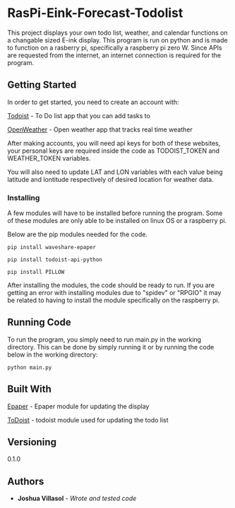 # RasPi-Eink-Forecast-Todolist
This project displays your own todo list, weather, and calendar functions on a changable sized E-ink display. This program is run on python and is made to function on a rasberry pi, specifically a raspberry pi zero W. Since APIs are requested from the internet, an internet connection is required for the program.

## Getting Started
In order to get started, you need to create an account with:

[Todoist](https://app.todoist.com/) - To Do list app that you can add tasks to

[OpenWeather](https://openweathermap.org/) - Open weather app that tracks real time weather

After making accounts, you will need api keys for both of these websites, your personal keys are required inside the code as TODOIST_TOKEN and WEATHER_TOKEN variables. 

You will also need to update LAT and LON variables with each value being latitude and lontitude respectively of desired location for weather data.

### Installing
A few modules will have to be installed before running the program. Some of these modules are only able to be installed on linux OS or a raspberry pi.

Below are the pip modules needed for the code.

```
pip install waveshare-epaper

pip install todoist-api-python

pip install PILLOW
```

After installing the modules, the code should be ready to run. If you are getting an error with installing modules due to "spidev" or "RPGIO" it may be related to having to install the module specifically on the raspberry pi.

## Running Code
To run the program, you simply need to run main.py in the working directory. This can be done by simply running it or by running the code below in the working directory:

```
python main.py
```

## Built With
[Epaper](https://github.com/waveshareteam/e-Paper) - Epaper module for updating the display

[ToDoist](https://pypi.org/project/todoist-api-python/) - todoist module used for updating the todo list

## Versioning
0.1.0

## Authors
* **Joshua Villasol** - *Wrote and tested code*
